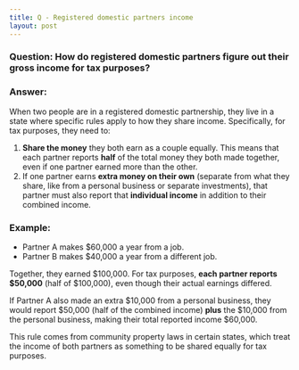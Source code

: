 ```yaml
---
title: Q - Registered domestic partners income
layout: post
---
```


### Question: How do registered domestic partners figure out their gross income for tax purposes?

### Answer:
When two people are in a registered domestic partnership, they live in a state where specific rules apply to how they share income. Specifically, for tax purposes, they need to:
1. **Share the money** they both earn as a couple equally. This means that each partner reports **half** of the total money they both made together, even if one partner earned more than the other.
2. If one partner earns **extra money on their own** (separate from what they share, like from a personal business or separate investments), that partner must also report that **individual income** in addition to their combined income.

### Example:
- Partner A makes $60,000 a year from a job.
- Partner B makes $40,000 a year from a different job.

Together, they earned \$100,000. For tax purposes, **each partner reports $50,000** (half of \$100,000), even though their actual earnings differed.

If Partner A also made an extra \$10,000 from a personal business, they would report \$50,000 (half of the combined income) **plus** the \$10,000 from the personal business, making their total reported income \$60,000.

This rule comes from community property laws in certain states, which treat the income of both partners as something to be shared equally for tax purposes.
